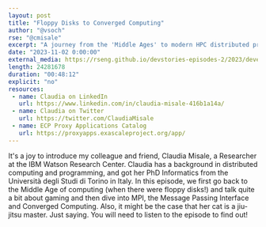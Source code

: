```yaml
---
layout: post
title: "Floppy Disks to Converged Computing"
author: "@vsoch"
rse: "@cmisale"
excerpt: "A journey from the 'Middle Ages' to modern HPC distributed programming and cloud models for computing"
date: "2023-11-02 0:00:00"
external_media: https://rseng.github.io/devstories-episodes-2/2023/developer-stories-claudia-misale-episode-92.mp3
length: 24281678
duration: "00:48:12"
explicit: "no"
resources:
 - name: Claudia on LinkedIn
   url: https://www.linkedin.com/in/claudia-misale-416b1a14a/
 - name: Claudia on Twitter
   url: https://twitter.com/ClaudiaMisale
 - name: ECP Proxy Applications Catalog
   url: https://proxyapps.exascaleproject.org/app/
---
```


It's a joy to introduce my colleague and friend, Claudia Misale, a Researcher at the IBM Watson Research Center. Claudia has a background in distributed computing and programming, and got her PhD Informatics from the Università degli Studi di Torino in Italy. In this episode, we first go back to the Middle Age of computing (when there were floppy disks!) and talk quite a bit about gaming and then dive into MPI, the Message Passing Interface and Converged Computing. Also, it might be the case that her cat is a jiu-jitsu master. Just saying. You will need to listen to the episode to find out!
